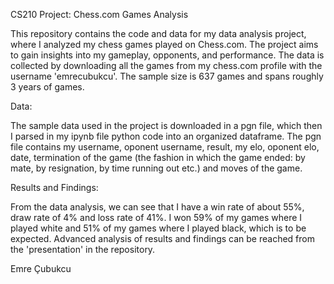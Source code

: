 CS210 Project: Chess.com Games Analysis

This repository contains the code and data for my data analysis project, where I analyzed my chess games played on Chess.com. The project aims to gain insights into my gameplay, opponents, and performance. 
The data is collected by downloading all the games from my chess.com profile with the username 'emrecubukcu'. The sample size is 637 games and spans roughly 3 years of games. 

Data:

The sample data used in the project is downloaded in a pgn file, which then I parsed in my ipynb file python code into an organized dataframe. 
The pgn file contains my username, oponent username, result, my elo, oponent elo, date, termination of the game (the fashion in which the game ended: by mate, by resignation, by time running out etc.) and moves of the game.

Results and Findings: 

From the data analysis, we can see that I have a win rate of about 55%, draw rate of 4% and loss rate of 41%. I won 59% of my games where I played white and 51% of my games where I played black, which is to be expected.
Advanced analysis of results and findings can be reached from the 'presentation' in the repository. 

Emre Çubukcu
